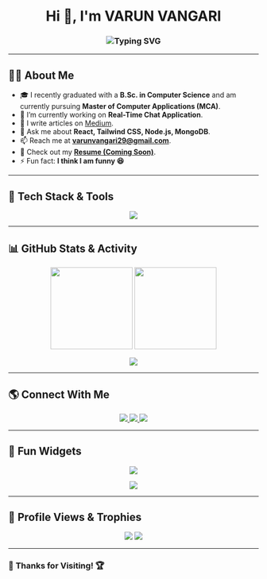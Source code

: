 <h1 align="center">Hi 👋, I'm VARUN VANGARI</h1>
<h3 align="center">
  <img src="https://readme-typing-svg.herokuapp.com?font=Fira+Code&weight=500&size=22&pause=1000&color=F76C6C&center=true&width=435&lines=Full+Stack+Developer;Tech+Enthusiast;Lifelong+Learner" alt="Typing SVG" />
</h3>

---

## 👨‍💻 About Me
- 🎓 I recently graduated with a **B.Sc. in Computer Science** and am currently pursuing **Master of Computer Applications (MCA)**.
- 🔭 I’m currently working on **Real-Time Chat Application**.
- 📝 I write articles on [Medium](https://medium.com/).
- 💬 Ask me about **React, Tailwind CSS, Node.js, MongoDB**.
- 📫 Reach me at **varunvangari29@gmail.com**.
- 📄 Check out my **[Resume (Coming Soon)]()**.
- ⚡ Fun fact: **I think I am funny 😆**

---

## 🚀 Tech Stack & Tools

<p align="center">
  <img src="https://skillicons.dev/icons?i=html,css,sass,bootstrap,tailwind,javascript,react,redux,vue,php,laravel,nodejs,express,mongodb,mysql,postgresql,git,github,postman,figma,linux,c,cpp,java,python,d3js,selenium" />
</p>

---

## 📊 GitHub Stats & Activity

<p align="center">
  <img src="https://github-readme-stats.vercel.app/api?username=VarunVangari&show_icons=true&theme=radical" height="165"/>
  <img src="https://github-readme-streak-stats.herokuapp.com/?user=VarunVangari&theme=radical" height="165"/>
</p>

<p align="center">
  <img src="https://github-readme-activity-graph.vercel.app/graph?username=VarunVangari&theme=redical" />
</p>

---

## 🌎 Connect With Me
<p align="center">
  <a href="https://linkedin.com/in/varunvangari" target="blank">
    <img src="https://img.shields.io/badge/LinkedIn-0077B5?style=for-the-badge&logo=linkedin&logoColor=white"/>
  </a>
  <a href="https://medium.com/@varunvangari" target="blank">
    <img src="https://img.shields.io/badge/Medium-000?style=for-the-badge&logo=medium&logoColor=white"/>
  </a>
  <a href="mailto:varunvangari29@gmail.com" target="blank">
    <img src="https://img.shields.io/badge/Email-D14836?style=for-the-badge&logo=gmail&logoColor=white"/>
  </a>
</p>

---

## 📌 Fun Widgets

<p align="center">
  <img src="https://quotes-github-readme.vercel.app/api?type=horizontal&theme=radical" />
</p>

<p align="center">
  <img src="https://spotify-github-profile.vercel.app/api/view?uid=your_spotify_id&cover_image=true&theme=default" />
</p>

---

## 🎯 Profile Views & Trophies

<p align="center">
  <img src="https://komarev.com/ghpvc/?username=VarunVangari&label=Profile%20Views&color=0e75b6&style=flat" />
  <img src="https://github-profile-trophy.vercel.app/?username=VarunVangari&margin-w=10&column=7&theme=radical" />
</p>

---

### 🚀 **Thanks for Visiting!** 🏆 
